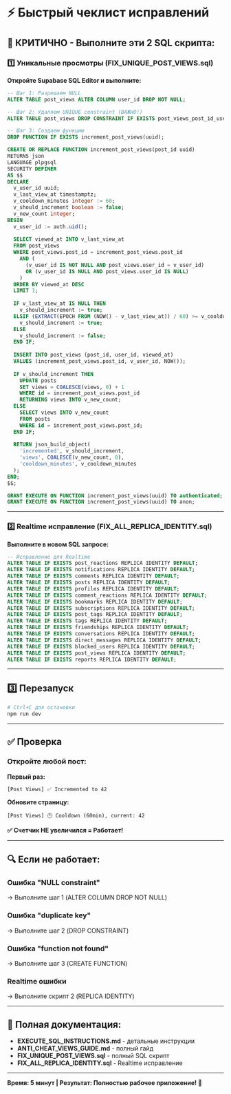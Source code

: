 # ⚡ Быстрый чеклист исправлений

## 🚨 КРИТИЧНО - Выполните эти 2 SQL скрипта:

### 1️⃣ Уникальные просмотры (FIX_UNIQUE_POST_VIEWS.sql)

**Откройте Supabase SQL Editor и выполните:**

```sql
-- Шаг 1: Разрешаем NULL
ALTER TABLE post_views ALTER COLUMN user_id DROP NOT NULL;

-- Шаг 2: Удаляем UNIQUE constraint (ВАЖНО!)
ALTER TABLE post_views DROP CONSTRAINT IF EXISTS post_views_post_id_user_id_key;

-- Шаг 3: Создаем функцию
DROP FUNCTION IF EXISTS increment_post_views(uuid);

CREATE OR REPLACE FUNCTION increment_post_views(post_id uuid)
RETURNS json
LANGUAGE plpgsql
SECURITY DEFINER
AS $$
DECLARE
  v_user_id uuid;
  v_last_view_at timestamptz;
  v_cooldown_minutes integer := 60;
  v_should_increment boolean := false;
  v_new_count integer;
BEGIN
  v_user_id := auth.uid();
  
  SELECT viewed_at INTO v_last_view_at
  FROM post_views
  WHERE post_views.post_id = increment_post_views.post_id
    AND (
      (v_user_id IS NOT NULL AND post_views.user_id = v_user_id)
      OR (v_user_id IS NULL AND post_views.user_id IS NULL)
    )
  ORDER BY viewed_at DESC
  LIMIT 1;
  
  IF v_last_view_at IS NULL THEN
    v_should_increment := true;
  ELSIF (EXTRACT(EPOCH FROM (NOW() - v_last_view_at)) / 60) >= v_cooldown_minutes THEN
    v_should_increment := true;
  ELSE
    v_should_increment := false;
  END IF;
  
  INSERT INTO post_views (post_id, user_id, viewed_at)
  VALUES (increment_post_views.post_id, v_user_id, NOW());
  
  IF v_should_increment THEN
    UPDATE posts 
    SET views = COALESCE(views, 0) + 1
    WHERE id = increment_post_views.post_id
    RETURNING views INTO v_new_count;
  ELSE
    SELECT views INTO v_new_count
    FROM posts
    WHERE id = increment_post_views.post_id;
  END IF;
  
  RETURN json_build_object(
    'incremented', v_should_increment,
    'views', COALESCE(v_new_count, 0),
    'cooldown_minutes', v_cooldown_minutes
  );
END;
$$;

GRANT EXECUTE ON FUNCTION increment_post_views(uuid) TO authenticated;
GRANT EXECUTE ON FUNCTION increment_post_views(uuid) TO anon;
```

---

### 2️⃣ Realtime исправление (FIX_ALL_REPLICA_IDENTITY.sql)

**Выполните в новом SQL запросе:**

```sql
-- Исправление для Realtime
ALTER TABLE IF EXISTS post_reactions REPLICA IDENTITY DEFAULT;
ALTER TABLE IF EXISTS notifications REPLICA IDENTITY DEFAULT;
ALTER TABLE IF EXISTS comments REPLICA IDENTITY DEFAULT;
ALTER TABLE IF EXISTS posts REPLICA IDENTITY DEFAULT;
ALTER TABLE IF EXISTS profiles REPLICA IDENTITY DEFAULT;
ALTER TABLE IF EXISTS comment_reactions REPLICA IDENTITY DEFAULT;
ALTER TABLE IF EXISTS bookmarks REPLICA IDENTITY DEFAULT;
ALTER TABLE IF EXISTS subscriptions REPLICA IDENTITY DEFAULT;
ALTER TABLE IF EXISTS post_tags REPLICA IDENTITY DEFAULT;
ALTER TABLE IF EXISTS tags REPLICA IDENTITY DEFAULT;
ALTER TABLE IF EXISTS friendships REPLICA IDENTITY DEFAULT;
ALTER TABLE IF EXISTS conversations REPLICA IDENTITY DEFAULT;
ALTER TABLE IF EXISTS direct_messages REPLICA IDENTITY DEFAULT;
ALTER TABLE IF EXISTS blocked_users REPLICA IDENTITY DEFAULT;
ALTER TABLE IF EXISTS post_views REPLICA IDENTITY DEFAULT;
ALTER TABLE IF EXISTS reports REPLICA IDENTITY DEFAULT;
```

---

## 3️⃣ Перезапуск

```bash
# Ctrl+C для остановки
npm run dev
```

---

## ✅ Проверка

### Откройте любой пост:

**Первый раз:**
```
[Post Views] ✅ Incremented to 42
```

**Обновите страницу:**
```
[Post Views] 🕐 Cooldown (60min), current: 42
```

**✅ Счетчик НЕ увеличился = Работает!**

---

## 🔍 Если не работает:

### Ошибка "NULL constraint"
→ Выполните шаг 1 (ALTER COLUMN DROP NOT NULL)

### Ошибка "duplicate key"
→ Выполните шаг 2 (DROP CONSTRAINT)

### Ошибка "function not found"
→ Выполните шаг 3 (CREATE FUNCTION)

### Realtime ошибки
→ Выполните скрипт 2 (REPLICA IDENTITY)

---

## 📄 Полная документация:

- **EXECUTE_SQL_INSTRUCTIONS.md** - детальные инструкции
- **ANTI_CHEAT_VIEWS_GUIDE.md** - полный гайд
- **FIX_UNIQUE_POST_VIEWS.sql** - полный SQL скрипт
- **FIX_ALL_REPLICA_IDENTITY.sql** - Realtime исправление

---

**Время: 5 минут | Результат: Полностью рабочее приложение! 🚀**
